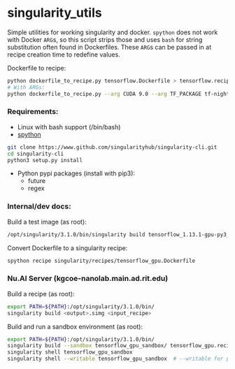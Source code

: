 # singularity_utils
Simple utilities for working singularity and docker. `spython` does not work
with Docker `ARG`s, so this script strips those and uses `bash` for string
substitution often found in Dockerfiles. These `ARG`s can be passed in at
recipe creation time to redefine values.

Dockerfile to recipe:
```bash
python dockerfile_to_recipe.py tensorflow.Dockerfile > tensorflow.recipe
# With ARGs:
python dockerfile_to_recipe.py --arg CUDA 9.0 --arg TF_PACKAGE tf-nightly-gpu tensorflow.Dockerfile > tensorflow.recipe
```

### Requirements:
- Linux with bash support (/bin/bash)
- [spython](https://vsoch.github.io/singularity-cli/install)
```bash
git clone https://www.github.com/singularityhub/singularity-cli.git
cd singularity-cli
python3 setup.py install
```
- Python pypi packages (install with pip3):
  - future
  - regex

### Internal/dev docs:
Build a test image (as root):
```bash
/opt/singularity/3.1.0/bin/singularity build tensorflow_1.13.1-gpu-py3_test.simg /home/zjc2920/singularity/recipes/tensorflow_1.13.1-gpu-py3_test
```

Convert Dockerfile to a singularity recipe:
```bash
spython recipe singularity/recipes/tensorflow_gpu.Dockerfile
```

### Nu.AI Server (kgcoe-nanolab.main.ad.rit.edu)
Build a recipe (as root):
```bash
export PATH=${PATH}:/opt/singularity/3.1.0/bin/
singularity build <output>.simg <input_recipe>
```

Build and run a sandbox environment (as root):
```bash
export PATH=${PATH}:/opt/singularity/3.1.0/bin/
singularity build --sandbox tensorflow_gpu_sandbox/ tensorflow_gpu.recipe
singularity shell tensorflow_gpu_sandbox 
singularity shell --writable tensorflow_gpu_sandbox  # --writable for persistent changes
```
